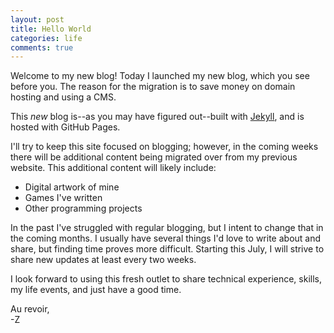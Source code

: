 ```yaml
---
layout: post
title: Hello World
categories: life
comments: true
---
```


Welcome to my new blog! Today I launched my new blog, which you see before you.
The reason for the migration is to save money on domain hosting and using a CMS.


This *new* blog is--as you may have figured out--built with
[Jekyll](https://jekyllrb.com/), and is hosted with GitHub Pages.


I'll try to keep this site focused on blogging; however, in the coming weeks
there will be additional content being migrated over from my previous website.
This additional content will likely include:  
* Digital artwork of mine
* Games I've written
* Other programming projects


In the past I've struggled with regular blogging, but I intent to change that
in the coming months. I usually have several things I'd love to write about and
share, but finding time proves more difficult. Starting this July, I will
strive to share new updates at least every two weeks.


I look forward to using this fresh outlet to share technical experience,
skills, my life events, and just have a good time.

Au revoir,  
-Z
